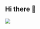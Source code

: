 ## Hi there 👋
<img src="https://img.shields.io/badge/이름-색상코드?style=flat-square&logo=로고명&logoColor=로고색"/>

<!--
**honghyibeom/honghyibeom** is a ✨ _special_ ✨ repository because its `README.md` (this file) appears on your GitHub profile.

Here are some ideas to get you started:

- 🔭 I’m currently working on ...
- 🌱 I’m currently learning ...
- 👯 I’m looking to collaborate on ...
- 🤔 I’m looking for help with ...
- 💬 Ask me about ...
- 📫 How to reach me: ...
- 😄 Pronouns: ...
- ⚡ Fun fact: ...
-->
